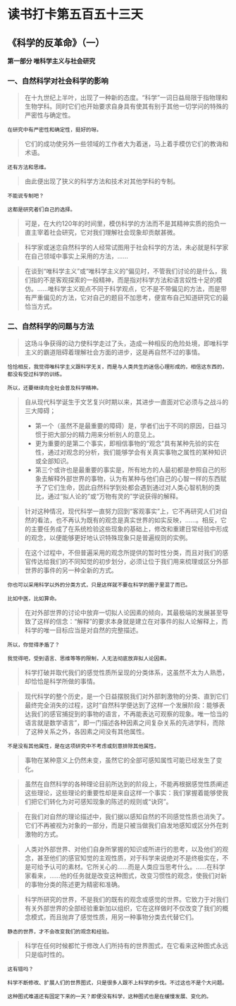 # 读书打卡第五百五十三天
## 《科学的反革命》（一）

**第一部分 唯科学主义与社会研究**

### 一、自然科学对社会科学的影响

> 在十九世纪上半叶，出现了一种新的态度。“科学”一词日益局限于指物理和生物学科。同时它们也开始要求自身具有使其有别于其他一切学问的特殊的严密性与确定性。
```
在研究中有严密性和确定性，挺好的呀。
```
> 它们的成功使另外一些领域的工作者大为着迷，马上着手模仿它们的教诲和术语。
```
还有方法和思维。
```
> 由此便出现了狭义的科学方法和技术对其他学科的专制。
```
不能说专制吧？

这都是研究者们自己的选择。
```
> 可是，在大约120年的时间里，模仿科学的方法而不是其精神实质的抱负一直主宰着社会研究，它对我们理解社会现象却贡献甚微。

> 科学家或迷恋自然科学的人经常试图用于社会科学的方法，未必就是科学家在自己领域中事实上采用的方法，……

> 在谈到“唯科学主义”或“唯科学主义的”偏见时，不管我们讨论的是什么，我们指的不是客观探索的一般精神，而是指对科学方法和语言奴性十足的模仿。……唯科学主义观点不同于科学观点，它不是不带偏见的方法，而是带有严重偏见的方法，它对自己的题目不加思考，便宣布自己知道研究它的最恰当方式。

### 二、自然科学的问题与方法

> 这场斗争获得的动力使科学走过了头，造成一种相反的危险处境，即唯科学主义的霸道阻碍着理解社会方面的进步，这是再自然不过的事情。
```
恰恰相反，我觉得唯科学主义跟科学无关，而是与人类共生的迷信心理形成的，相信这东西的，都没有受过科学的训练。

所以，还要继续向全社会普及科学精神。
```
> 自从现代科学诞生于文艺复兴时期以来，其进步一直面对它必须与之战斗的三大障碍；
> * 第一个（虽然不是最重要的障碍）是，学者们出于不同的原因，日益习惯于把大部分的精力用来分析别人的意见上。
> * 更为重要的是第二个事实，即相信事物的“观念”具有某种先验的实在性，通过对观念的分析，我们能够学会有关真实事物之属性的某种知识或全部知识。
> * 第三个或许也是最重要的事实是，所有地方的人最初都是参照自己的形象去解释外部世界的事物，认为有某种与他们自己的心智一样的东西赋予了它们生命，因此自然科学到处都会遇到通过对人类心智机制的类比，通过“拟人论的”或“万物有灵的”学说获得的解释。

> 针对这种情况，现代科学一直努力回到“客观事实”上，它不再研究人们对自然的看法，也不再认为既有的观念是真实世界的如实反映，……。相反，它的主要任务成了在系统检验这些现象的基础上，修改和重建日常经验中形成的观念，以便能够更好地认识特殊现象只是普遍规则的实例。

> 在这个过程中，不但普遍采用的观念所提供的暂时性分类，而且对我们的感官传达给我们的不同知觉的初步划分，必须让位于我们用来梳理或区分外部世界的事件的另一种全新的方式。
```
你也可以采用科学以外的分类方式，只是这样就不要在科学的圈子里混了而已。

比如中医，比如算命。
```
> 在对外部世界的讨论中放弃一切拟人论因素的倾向，其最极端的发展甚至导致了这样的信念：“解释”的要求本身就是建立在对事件的拟人论解释上，而科学的唯一目标应当是对自然的完整描述。
```
所以，你觉得矛盾了？

我觉得吧，受到语言、思维等等的限制，人无法彻底放弃拟人论因素。
```
> 科学打破并取代我们的感觉性质所呈现的分类体系，这虽然不太为人熟悉，却恰恰是科学所做的事情。

> 现代科学的整个历史，是一个日益摆脱我们对外部刺激物的分类、直到它们最终完全消失的过程，这时“自然科学便达到了这样一个发展阶段：能够表达我们的感官捕捉到的事物的语言，不再能表达可观察的现象。唯一恰当的语言就是数学语言”，即一门描述各种因素之间复杂关系的先进学科，而除了这种关系之外，各因素之间没有其他属性。
```
不是没有其他属性，是在这项研究中不考虑或刻意排除其他属性。
```
> 事物在某种意义上仍然未变，虽然它的全部可感知属性可能已经发生了变化。

> 虽然在自然科学的各种理论目前所达到的阶段上，不能再根据感觉性质阐述这些理论，这些理论的重要性却是来自这样一个事实：我们掌握着能够使我们把它们转化为对可感知现象的陈述的规则或“诀窍”。

> 在我们对自然的理论描述中，我们据以感知自然的不同感觉性质也消失了。它们不再被视为对象的一部分，而是只被当做我们自发地感知或区分外在刺激物的方式。

> 人类对外部世界、对他们自身所掌握的知识或所进行的思考，以及他们的观念，甚至他们的感官知觉的主观性质，对于科学来说绝对不是终极实在，不是可给予认可的素材。它所关心的……而是人类应当思考什么。……在科学家看来，……他的任务就是改变这种图式，改变习惯性的观念，使我们对新的事物分类的陈述更为精密和准确。

> 科学所研究的世界，不是我们的既有的观念或感觉的世界。它致力于对我们有关外部世界的全部经验重新加以组织，它在这样做时不仅改变了我们的概念模式，而且抛弃了感觉性质，用另一种事物分类去代替它们。
```
静态的世界，才不会改变我们的观念和经验。
```
> 科学在任何时候都忙于修改人们所持有的世界图式，在它看来这种图式永远只是临时性的。
```
这有错吗？

科学不断修改、扩展人们的世界图式，只是很多人跟不上科学的步伐。不过这也不是个大问题。

这种图式难道还有固定下来的一天？即便没有科学，这种图式也是在缓慢发展、变化的。
```